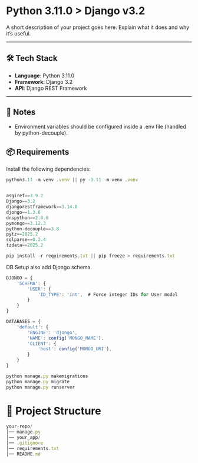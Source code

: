 # Python 3.11.0 > Django v3.2

A short description of your project goes here. Explain what it does and why it’s useful.

---

## 🛠️ Tech Stack

- **Language**: Python 3.11.0
- **Framework**: Django 3.2
- **API**: Django REST Framework

---

## 📝 Notes

- Environment variables should be configured inside a .env file (handled by python-decouple).

## 📦 Requirements

Install the following dependencies:

```js
python3.11 -m venv .venv || py -3.11 -m venv .venv
```

```js

asgiref==3.9.2
Django==3.2
djangorestframework==3.14.0
djongo==1.3.6
dnspython==2.8.0
pymongo==3.12.3
python-decouple==3.8
pytz==2025.2
sqlparse==0.2.4
tzdata==2025.2

```

```js
pip install -r requirements.txt || pip freeze > requirements.txt
```

DB Setup also add Djongo schema.

```js
DJONGO = {
    'SCHEMA': {
        'USER': {
            'ID_TYPE': 'int',  # Force integer IDs for User model
        }
    }
}

DATABASES = {
    'default': {
        'ENGINE': 'djongo',
        'NAME': config('MONGO_NAME'),
        'CLIENT': {
            'host': config('MONGO_URI'),
        }
    }
}

```

```js
python manage.py makemigrations
python manage.py migrate
python manage.py runserver

```

# 📂 Project Structure

```js
your-repo/
│── manage.py
│── your_app/
│── .gitignore
│── requirements.txt
│── README.md
```
